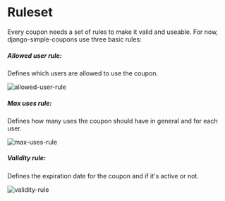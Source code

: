# Ruleset

Every coupon needs a set of rules to make it valid and useable.
For now, django-simple-coupons use three basic rules:

##### Allowed user rule:

Defines which users are allowed to use the coupon.

![allowed-user-rule](https://github.com/Wolfterro/django-simple-coupons/raw/master/docs/images/allowed-users-rule.png)

##### Max uses rule:

Defines how many uses the coupon should have in general and for each user.

![max-uses-rule](https://github.com/Wolfterro/django-simple-coupons/raw/master/docs/images/max-uses-rule.png)

##### Validity rule:

Defines the expiration date for the coupon and if it's active or not.

![validity-rule](https://github.com/Wolfterro/django-simple-coupons/raw/master/docs/images/validity-rule.png)